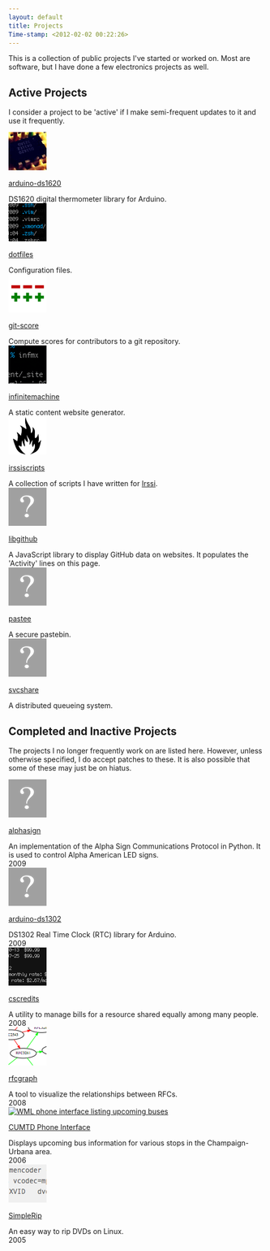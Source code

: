 ```yaml
---
layout: default
title: Projects
Time-stamp: <2012-02-02 00:22:26>
---
```


This is a collection of public projects I've started or worked on. Most are
software, but I have done a few electronics projects as well.

## Active Projects

I consider a project to be 'active' if I make semi-frequent updates to it and
use it frequently.

<div class="project">
  <div class="project-icon image left">
    <a href="/projects/arduino-ds1620" title="arduino-ds1620"><img
    src="/projects/arduino-ds1620/arduino-ds1620.png" width="75" height="75"
    alt="arduino-ds1620" /></a>
  </div>

  <a href="/projects/arduino-ds1620" class="project-link">arduino-ds1620</a>

  <div class="project-desc">
    DS1620 digital thermometer library for Arduino.
  </div>

  <div class="project-activity meta">
    <span id="arduino-ds1620-commit"></span>
  </div>
</div>

<script type="text/javascript">
$(window).load(function () {
  var al = new libgithub.ActivityLine('msparks', 'arduino-ds1620');
  al.gravatarSizeIs(0);
  al.targetIs('#arduino-ds1620-commit');
});
</script>


<div class="project">
  <div class="project-icon image left">
    <a href="https://github.com/msparks/dotfiles"
       title="dotfiles" target="_blank">
      <img src="/projects/dotfiles/dotfiles.png" width="75" height="75"
           alt="dotfiles" />
    </a>
  </div>

  <a href="https://github.com/msparks/dotfiles"
     class="project-link" target="_blank">dotfiles</a>

  <div class="project-desc">
    Configuration files.
  </div>

  <div class="project-activity meta">
    <span id="dotfiles-commit"></span>
  </div>
</div>

<script type="text/javascript">
$(window).load(function () {
  var al = new libgithub.ActivityLine('msparks', 'dotfiles');
  al.gravatarSizeIs(0);
  al.targetIs('#dotfiles-commit');
});
</script>


<div class="project">
  <div class="project-icon image left">
    <a href="/projects/git-score" title="git-score"><img
    src="/projects/git-score/git-score.png" width="75" height="75"
    alt="git-score" /></a>
  </div>

  <a href="/projects/git-score" class="project-link">git-score</a>

  <div class="project-desc">
    Compute scores for contributors to a git repository.
  </div>

  <div class="project-activity meta">
    <span id="git-score-commit"></span>
  </div>
</div>

<script type="text/javascript">
$(window).load(function () {
  var al = new libgithub.ActivityLine('msparks', 'git-score');
  al.gravatarSizeIs(0);
  al.targetIs('#git-score-commit');
});
</script>


<div class="project">
  <div class="project-icon image left">
    <a href="/projects/infinitemachine" title="infinitemachine"><img
    src="/projects/infinitemachine/infinitemachine.png" width="75" height="75"
    alt="infinitemachine" /></a>
  </div>

  <a href="/projects/infinitemachine" class="project-link">infinitemachine</a>

  <div class="project-desc">
    A static content website generator.
  </div>

  <div class="project-activity meta">
    <span id="infinitemachine-commit"></span>
  </div>
</div>

<script type="text/javascript">
$(window).load(function () {
  var al = new libgithub.ActivityLine('msparks', 'infinitemachine');
  al.gravatarSizeIs(0);
  al.targetIs('#infinitemachine-commit');
});
</script>


<div class="project">
  <div class="project-icon image left">
    <a href="/projects/irssiscripts" title="irssiscripts"><img
    src="/projects/irssiscripts/irssiscripts.png" width="75" height="75"
    alt="irssiscripts" /></a>
  </div>

  <a href="/projects/irssiscripts" class="project-link">irssiscripts</a>

  <div class="project-desc">
    A collection of scripts I have written
    for <a href="http://irssi.org">Irssi</a>.
  </div>

  <div class="project-activity meta">
    <span id="irssiscripts-commit"></span>
  </div>
</div>

<script type="text/javascript">
$(window).load(function () {
  var al = new libgithub.ActivityLine('msparks', 'irssiscripts');
  al.gravatarSizeIs(0);
  al.targetIs('#irssiscripts-commit');
});
</script>


<div class="project">
  <div class="project-icon image left">
    <a href="/projects/libgithub" title="libgithub"><img
    src="/static/images/questionmark.png" width="75" height="75"
    alt="libgithub" /></a>
  </div>

  <a href="/projects/libgithub" class="project-link">libgithub</a>

  <div class="project-desc">
    A JavaScript library to display GitHub data on websites. It populates
    the 'Activity' lines on this page.
  </div>

  <div class="project-activity meta">
    <span id="libgithub-commit"></span>
  </div>
</div>

<script type="text/javascript">
$(window).load(function () {
  var al = new libgithub.ActivityLine('msparks', 'libgithub');
  al.gravatarSizeIs(0);
  al.targetIs('#libgithub-commit');
});
</script>


<div class="project">
  <div class="project-icon image left">
    <a href="/projects/pastee" title="pastee"><img
    src="/static/images/questionmark.png" width="75" height="75"
    alt="pastee" /></a>
  </div>

  <a href="/projects/pastee" class="project-link">pastee</a>

  <div class="project-desc">
    A secure pastebin.
  </div>

  <div class="project-activity meta">
    <span id="pastee-commit"></span>
  </div>
</div>

<script type="text/javascript">
$(window).load(function () {
  var al = new libgithub.ActivityLine('msparks', 'pastee');
  al.gravatarSizeIs(0);
  al.targetIs('#pastee-commit');
});
</script>


<div class="project">
  <div class="project-icon image left">
    <a href="/projects/svcshare" title="svcshare"><img
    src="/static/images/questionmark.png" width="75" height="75"
    alt="svcshare" /></a>
  </div>

  <a href="/projects/svcshare" class="project-link">svcshare</a>

  <div class="project-desc">
    A distributed queueing system.
  </div>

  <div class="project-activity meta">
    <span id="svcshare-commit"></span>
  </div>
</div>

<script type="text/javascript">
$(window).load(function () {
  var al = new libgithub.ActivityLine('msparks', 'svcshare');
  al.gravatarSizeIs(0);
  al.targetIs('#svcshare-commit');
});
</script>

## Completed and Inactive Projects

The projects I no longer frequently work on are listed here. However, unless
otherwise specified, I do accept patches to these. It is also possible that
some of these may just be on hiatus.


<div class="project">
  <div class="project-icon image left">
    <a href="/projects/alphasign"
    title="alphasign"><img src="/static/images/questionmark.png" width="75"
    height="75" alt="alphasign" /></a>
  </div>

  <a href="/projects/alphasign" class="project-link">alphasign</a>

  <div class="project-desc">
    An implementation of the Alpha Sign Communications Protocol in Python. It
    is used to control Alpha American LED signs.
  </div>

  <div class="project-activity meta">
    2009
  </div>
</div>


<div class="project">
  <div class="project-icon image left">
    <a href="/projects/arduino-ds1302"
    title="arduino-ds1302"><img src="/static/images/questionmark.png"
    width="75" height="75" alt="arduino-ds1302" /></a>
  </div>

  <a href="/projects/arduino-ds1302" class="project-link">arduino-ds1302</a>

  <div class="project-desc">
    DS1302 Real Time Clock (RTC) library for Arduino.
  </div>

  <div class="project-activity meta">
    2009
  </div>
</div>


<div class="project">
  <div class="project-icon image left">
    <a href="/projects/cscredits"
    title="cscredits"><img src="/projects/cscredits/cscredits.png" width="75"
    height="75" alt="cscredits" /></a>
  </div>

  <a href="/projects/cscredits" class="project-link">cscredits</a>

  <div class="project-desc">
    A utility to manage bills for a resource shared equally among many people.
  </div>

  <div class="project-activity meta">
    2008
  </div>
</div>


<div class="project">
  <div class="project-icon image left">
    <a href="/projects/rfcgraph"
    title="rfcgraph"><img src="/projects/rfcgraph/rfcgraph.png" width="75"
    height="75" alt="rfcgraph" /></a>
  </div>

  <a href="/projects/rfcgraph" class="project-link">rfcgraph</a>

  <div class="project-desc">
    A tool to visualize the relationships between RFCs.
  </div>

  <div class="project-activity meta">
    2008
  </div>
</div>


<div class="project">
  <div class="project-icon image left">
    <a href="/projects/cumtd"
    title="cumtd">
      <img src="http://farm6.static.flickr.com/5129/5299728290_a11173930f_s.jpg"
      width="75" height="75" alt="WML phone interface listing upcoming buses"
      /></a>
  </div>

  <a href="/projects/cumtd" class="project-link">CUMTD Phone Interface</a>

  <div class="project-desc">
    Displays upcoming bus information for various stops in the Champaign-Urbana
    area.
  </div>

  <div class="project-activity meta">
    2006
  </div>
</div>


<div class="project">
  <div class="project-icon image left">
    <a href="/projects/simplerip"
    title="simplerip"><img src="/projects/simplerip/simplerip.png" width="75"
    height="75" alt="simplerip" /></a>
  </div>

  <a href="/projects/simplerip" class="project-link">SimpleRip</a>

  <div class="project-desc">
    An easy way to rip DVDs on Linux.
  </div>

  <div class="project-activity meta">
    2005
  </div>
</div>
